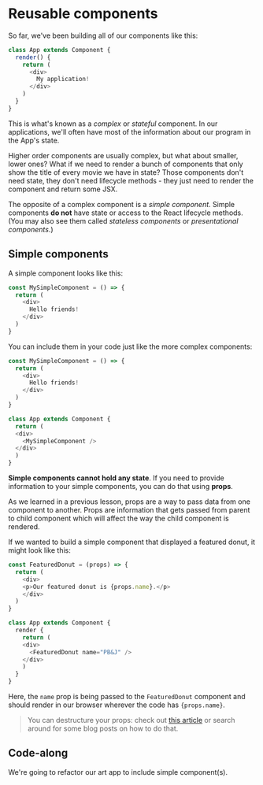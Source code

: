 <!-- Student takeaway: -->
<!--Student will be able to:
- Differentiate between simple and complex components (e.g state + lifecycle methods)
- Understand that props help change how a simple component looks
-->

# Reusable components

So far, we've been building all of our components like this:

```javascript
class App extends Component {
  render() {
    return (
      <div>
        My application!
      </div>
    )
  }
}
```

This is what's known as a _complex_ or _stateful_ component. In our applications, we'll often have most of the information about our program in the App's state.

Higher order components are usually complex, but what about smaller, lower ones? What if we need to render a bunch of components that only show the title of every movie we have in state? Those components don't need state, they don't need lifecycle methods - they just need to render the component and return some JSX. 

The opposite of a complex component is a _simple component_. Simple components **do not** have state or access to the React lifecycle methods. (You may also see them called _stateless components_ or _presentational components_.) 

## Simple components

A simple component looks like this:

```javascript
const MySimpleComponent = () => {
  return (
    <div>
      Hello friends!
    </div>
  )
} 
```

You can include them in your code just like the more complex components:

```javascript
const MySimpleComponent = () => {
  return (
    <div>
      Hello friends!
    </div>
  )
} 

class App extends Component {
  return (
  <div>
    <MySimpleComponent />
  </div>
  )
}
```

**Simple components cannot hold any state**. If you need to provide information to your simple components, you can do that using **props**. 

As we learned in a previous lesson, props are a way to pass data from one component to another. Props are information that gets passed from parent to child component which will affect the way the child component is rendered.

If we wanted to build a simple component that displayed a featured donut, it might look like this:

```javascript
const FeaturedDonut = (props) => {
  return (
    <div>
    <p>Our featured donut is {props.name}.</p>
    </div>
  )
}

class App extends Component {
  render {
    return (
    <div>
      <FeaturedDonut name="PB&J" />
    </div>
    )
  }
}
```
Here, the `name` prop is being passed to the `FeaturedDonut` component and should render in our browser wherever the code has `{props.name}`.

> You can destructure your props: check out [this article](https://medium.freecodecamp.org/the-basics-of-destructuring-props-in-react-a196696f5477) or search around for some blog posts on how to do that.

## Code-along
We're going to refactor our art app to include simple component(s).

<!-- Check the Trello card for a link to this code-along -->
<!-- finished code-along: https://hychalknotes.s3.amazonaws.com/dutch-art-react.zip -->